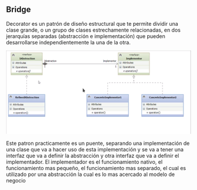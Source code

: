 ## Bridge

Decorator es un patrón de diseño estructural que te permite dividir una clase grande, o un grupo de clases estrechamente relacionadas, en dos jerarquías separadas (abstracción e implementación) que pueden desarrollarse independientemente la una de la otra.

![bridge](../img/Bridge.png)

Este patron practicamente es un puente, separando una implementación de una clase que va a hacer uso de esta implementación y se va a tener una interfaz que va a definir la abstracción y otra interfaz que va a definir el implementador. El implementador es el funcionamiento nativo, el funcionamiento mas pequeño, el funcionamiento mas separado, el cual es utilizado por una abstracción la cual es lo mas acercado al modelo de negocio 
